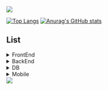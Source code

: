 <img src="https://capsule-render.vercel.app/api?type=waving&color=BDBDC8&height=200&section=header&fontSize=80&text=Hi👋%20I'm%20JIYOU!" />

[![Top Langs](https://github-readme-stats.vercel.app/api/top-langs/?username=jiyou228)](https://github.com/anuraghazra/github-readme-stats) [![Anurag's GitHub stats](https://github-readme-stats.vercel.app/api?username=jiyou228)](https://github.com/anuraghazra/github-readme-stats)


## List
<details>
  <summary>
    FrontEnd
  </summary>
  
  ![js](https://img.shields.io/badge/JavaScript-F7DF1E?style=for-the-badge&logo=JavaScript&logoColor=white)
  ![react](https://img.shields.io/badge/React-20232A?style=for-the-badge&logo=react&logoColor=61DAFB)
  ![react_na](https://img.shields.io/badge/React_Native-20232A?style=for-the-badge&logo=react&logoColor=61DAFB)
  ![html5](https://img.shields.io/badge/HTML5-E34F26?style=for-the-badge&logo=html5&logoColor=white)
  ![python](https://img.shields.io/badge/Python-3776AB?style=for-the-badge&logo=python&logoColor=white)
  ![css](https://img.shields.io/badge/CSS-239120?&style=for-the-badge&logo=css3&logoColor=white)
  ![nodejs](https://img.shields.io/badge/Node.js-43853D?style=for-the-badge&logo=node.js&logoColor=white)
  ![c](https://img.shields.io/badge/C-00599C?style=for-the-badge&logo=c&logoColor=white)
  ![bootstrap](https://img.shields.io/badge/Bootstrap-563D7C?style=for-the-badge&logo=bootstrap&logoColor=white)
  ![redux](https://img.shields.io/badge/Redux-593D88?style=for-the-badge&logo=redux&logoColor=white)
  ![router](https://img.shields.io/badge/React_Router-CA4245?style=for-the-badge&logo=react-router&logoColor=white)
  
</details>
<details>
  <summary>
    BackEnd
  </summary>
  
  ![java](https://img.shields.io/badge/Java-ED8B00?style=for-the-badge&logo=openjdk&logoColor=white)
  ![spring](https://img.shields.io/badge/Spring-6DB33F?style=for-the-badge&logo=spring&logoColor=white)
  ![flask](https://img.shields.io/badge/Flask-000000?style=for-the-badge&logo=flask&logoColor=white)
  
  
</details>
<details>
  <summary>
    DB
  </summary>
  <br>
  ![mysql](https://img.shields.io/badge/MySQL-00000F?style=for-the-badge&logo=mysql&logoColor=white)
  ![redis](https://img.shields.io/badge/redis-%23DD0031.svg?&style=for-the-badge&logo=redis&logoColor=white)
  ![firebase](https://img.shields.io/badge/Firebase-039BE5?style=for-the-badge&logo=Firebase&logoColor=white)
  ![oracle](https://img.shields.io/badge/Oracle-F80000?style=for-the-badge&logo=Oracle&logoColor=white)
</details>
<details>
  <summary>
    Mobile
  </summary>
  <br>
  ![swift](https://img.shields.io/badge/Swift-FA7343?style=for-the-badge&logo=swift&logoColor=white)
  ![kotiln](https://img.shields.io/badge/Kotlin-0095D5?&style=for-the-badge&logo=kotlin&logoColor=white)
</details>

<img src="https://capsule-render.vercel.app/api?type=waving&color=BDBDC8&height=150&section=footer" />
